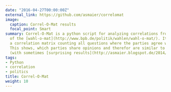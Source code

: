 ```yaml
---
date: "2016-04-27T00:00:00Z"
external_link: https://github.com/asmaier/correlomat
image:
  caption: Correl-O-Mat results
  focal_point: Smart
summary: Correl-O-Mat is a python script for analyzing correlations from the data
  of the [wahl-o-mat](http://www.bpb.de/politik/wahlen/wahl-o-mat/). It generates
  a correlation matrix counting all questions where the parties agree with each other.
  This shows, which parties share opinions and therefor are similar to each other
  (with sometimes [surprising results](http://asmaier.blogspot.de/2014/05/europawahl-2014-interessante.html)!).
tags:
- Python
- correlation
- politics
title: Correl-O-Mat
weight: 10
---
```

